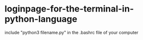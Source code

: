 # loginpage-for-the-terminal-in-python-language
include "python3 filename.py" in the .bashrc file of your computer
